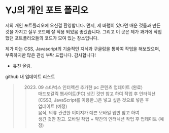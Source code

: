 # YJ의 개인 포트 폴리오
저의 개인 포트폴리오에 오신걸 환영합니다.
먼저, 제 바램이 있다면 배운 것들과 만든 것을 가지고 실무 코드에 잘 적용 되었음 좋겠습니다.
그리고 이 곳은 제가 과거에 작업했던 포트폴리오들의 코드가 모여 있는 장소입니다. 

제가 아는 CSS, Javascript의 기술적인 지식과 구글링을 통하여 작업을 해보았으며,
부족하지만 많은 관심 부탁 드립니다. 감사합니다!

- 유진 올림.

github 내 업데이트 리스트
>> 2023. 09 스타벅스 인터렉션 추가한 pc 콘텐츠 업데이트 (완료) <br/>
>> 매드포갈릭 웹사이트(PC) 생긴 것만 참고 하여 작업 후 인터렉션(CSS3, JavaScript를 이용한..)은 넣고 싶은 것으로 넣은 후 <br/>업데이트 (예정) <br/>
>> 음식, 의류 관련한 이미지가 예쁜 모바일 웹만 참고 하여 <br/> 생긴 것만 참고. 모바일 작업 + 약간의 인터렉션 작업 후 업데이트 (예정) <br/>


